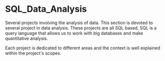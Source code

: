 # SQL_Data_Analysis

Several projects involving the analysis of data. This section is devoted to several project in data analysis. These projects are all SQL based. SQL is a query language that allows us to work with big databases and make quantitative analysis.

Each project is dedicated to different areas and the context is well explained within the project's scopes.

